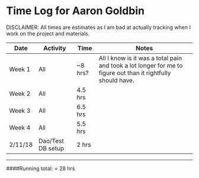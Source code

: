 # Time Log for Aaron Goldbin

DISCLAIMER: All times are estimates as I am bad at actually tracking when I work on the project and materials.

| Date | Activity | Time | Notes |
|------|----------|------|-------|
| Week 1 | All | ~8 hrs? | All I know is it was a total pain and took a lot longer for me to figure out than it rightfully should have.|
| Week 2 | All | 4.5 hrs | |
| Week 3 | All | 6.5 hrs | |
| Week 4 | All | 5.5 hrs | |
| 2/11/18 | Dao/Test DB setup | 2 hrs | |
---
####Running total: = 28 hrs